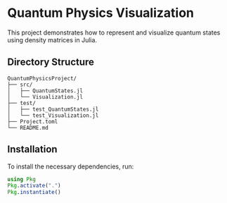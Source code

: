 # Quantum Physics Visualization

This project demonstrates how to represent and visualize quantum states using density matrices in Julia. 

## Directory Structure

```
QuantumPhysicsProject/
├── src/
│   ├── QuantumStates.jl
│   └── Visualization.jl
├── test/
│   ├── test_QuantumStates.jl
│   └── test_Visualization.jl
├── Project.toml
└── README.md
```

## Installation

To install the necessary dependencies, run:

```julia
using Pkg
Pkg.activate(".")
Pkg.instantiate()
